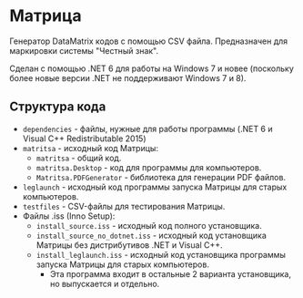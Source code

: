 # Матрица
Генератор DataMatrix кодов с помощью CSV файла. Предназначен для маркировки системы "Честный знак".

Сделан с помощью .NET 6 для работы на Windows 7 и новее (поскольку более новые версии .NET не поддерживают Windows 7 и 8).

## Структура кода
- `dependencies` - файлы, нужные для работы программы (.NET 6 и Visual C++ Redistributable 2015)
- `matritsa` - исходный код Матрицы:
    - `matritsa` - общий код.
    - `matritsa.Desktop` - код для программы для компьютеров.
    - `Matritsa.PDFGenerator` - библиотека для генерации PDF файлов.
- `leglaunch` - исходный код программы запуска Матрицы для старых компьютеров.
- `testfiles` - CSV-файлы для тестирования Матрицы.
- Файлы .iss (Inno Setup):
    - `install_source.iss` - исходный код полного установщика.
    - `install_source_no_dotnet.iss` - исходный код установщика Матрицы без дистрибутивов .NET и Visual C++.
    - `install_leglaunch.iss` - исходный код установщика программы запуска Матрицы для старых компьютеров.
        - Эта программа входит в остальные 2 варианта установщика, но выпускается и отдельно.